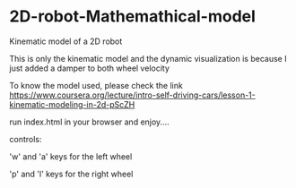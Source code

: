 # 2D-robot-Mathemathical-model
Kinematic model of a 2D robot

This is only the kinematic model and the dynamic visualization is because I just added a damper to both wheel velocity

To know the model used, please check the link
https://www.coursera.org/lecture/intro-self-driving-cars/lesson-1-kinematic-modeling-in-2d-pScZH

run index.html in your browser and enjoy....

controls:

'w' and 'a' keys for the left wheel

'p' and 'l' keys for the right wheel
